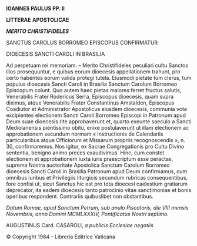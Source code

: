 **IOANNES PAULUS PP. II**

**LITTERAE** **APOSTOLICAE**

***MERITO CHRISTIFIDELES***

SANCTUS CAROLUS BORROMEO EPISCOPUS CONFIRMATUR

DIOECESIS SANCTI CAROLI IN BRASILIA

Ad perpetuam rei memoriam. – Merito Christifideles peculiari cultu Sanctos illos prosequuntur, e quibus eorum dioecesis appellationem trahunt, pro certo habentes eorum valida protegi tutela. Eiusmodi pietate tum clerus, tum populus dioecesis Sancti Caroli in Brasilia Sanctum Carolum Borromeo Episcopum colunt. Quo autem haec pietas maiores ferret fructus salutis, Venerabilis Frater Rodericus Serra, Episcopus dioecesis, quam supra diximus, atque Venerabilis Frater Constantinus Amstalden, Episcopus Coadiutor et Administrator Apostolicus eiusdem dioecesis, communia vota excipientes electionem Sancti Caroli Borromeo Episcopi in Patronum apud Deum suae dioecesis rite approbaverunt et, quarto exeunte saeculo a Sancti Mediolanensis pientissimo obitu, enixe postulaverunt ut illam electionem ac approbationem secundum normam « Instructionis de Calendariis particularibus atque Officiorum et Missarum propriis recognoscendis », n. 30, confirmaremus. Nos igitur, ex Sacrae Congregationis pro Cultu Divino sententia, benigno animo preces exaudivimus. Hinc, cum constet electionem et approbationem iuxta iuris praescriptum esse peractas, suprema Nostra auctoritate Apostolica Sanctum Carolum Borromeo dioecesis Sancti Caroli in Brasilia Patronum apud Deum confirmamus, cum omnibus iuribus et Privilegiis liturgicis secundum rubricas consequentibus, fore confisi ut, sicut Sanctus hic est pro tota dioecesi caelestium gratiarum deprecator, ita eadem dioecesis tanto patrocinio vitae sanctimoniae et bonis operibus respondent. Contrariis quibuslibet non obstantibus.

*Datum Romae, apud Sanctum Petrum, sub anulo Piscatoris, die VIII mensis Novembris, anno Domini MCMLXXXIV, Pontificatus Nostri septimo.*

AUGUSTINUS Card. CASAROLI, *a publicis Ecclesiae negotiis*

© Copyright 1984 - Libreria Editrice Vaticana